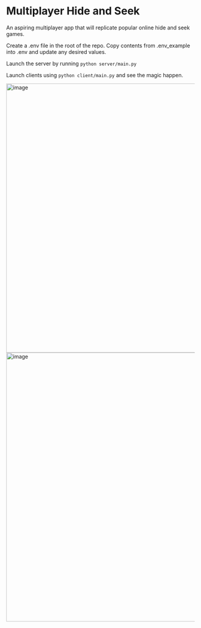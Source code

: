 # Multiplayer Hide and Seek
An aspiring multiplayer app that will replicate popular online hide and seek games.

Create a .env file in the root of the repo. Copy contents from .env_example into .env and update any desired values.

Launch the server by running `python server/main.py`

Launch clients using `python client/main.py` and see the magic happen.

<img width="719" alt="image" src="https://github.com/user-attachments/assets/f4603177-a72c-4be6-9740-9833bd17a9a3">
<img width="719" alt="image" src="https://github.com/user-attachments/assets/d0d6510b-7bc5-45e7-9aed-da465564e64d">
